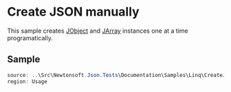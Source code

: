 ﻿# Create JSON manually

This sample creates [JObject](/api/newtonsoft/json/linq/jobject/) and [JArray](/api/newtonsoft/json/linq/jarray/) instances one at a time programatically.

## Sample

```csharp Usage
source: ..\Src\Newtonsoft.Json.Tests\Documentation\Samples\Linq\CreateJsonManually.cs
region: Usage
```
